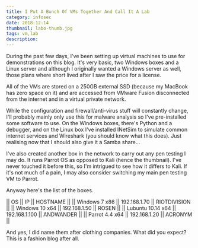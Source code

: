 ```yaml
---
title: I Put A Bunch Of VMs Together And Call It A Lab
category: infosec
date: 2018-12-14
thumbnail: labo-thumb.jpg
tags: vm,lab
description:
---
```


During the past few days, I've been setting up virtual machines to use for demonstrations on this blog. It's very basic, two Windows boxes and a Linux server and although I originally wanted a Windows server as well, those plans where short lived after I saw the price for a license.

All of the VMs are stored on a 250GB external SSD (because my MacBook has zero space on it) and are accessed from VMware Fusion disconnected from the internet and in a virtual private network.

While the configuration and firewall/anti-virus stuff will constantly change, I'll probably mainly only use this for malware analysis so I've pre-installed some software to use. On the Windows boxes, there's Python and a debugger, and on the Linux box I've installed INetSim to simulate common internet services and Wireshark (you should know what this does). Just realising now that I should also give it a Samba share...

I've also created another box in the network to carry out any pen testing I may do. It runs Parrot OS as opposed to Kali (hence the thumbnail). I've never touched it before this, so I'm intrigued to see how it differs to Kali. If it's not much of a pain, I may also consider switching my main pen testing VM to Parrot.

Anyway here's the list of the boxes.

|| OS || IP || HOSTNAME ||
|| Windows 7 x86 || 192.168.1.70 || RIOTDIVISION ||
|| Windows 10 x64 || 192.168.1.50 || ROSEN ||
|| Lubuntu 10.14 x64 || 192.168.1.100 || ANDWANDER ||
|| Parrot 4.4 x64 || 192.168.1.20 || ACRONYM ||

And yes, I did name them after clothing companies. What did you expect? This is a fashion blog after all.

